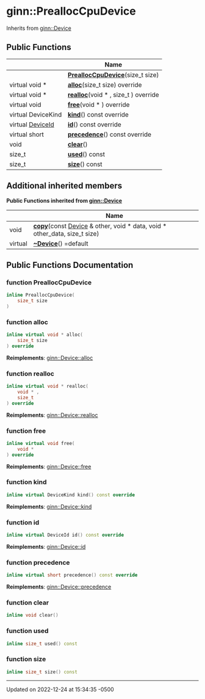 # ginn::PreallocCpuDevice




Inherits from [ginn::Device](api/Classes/classginn_1_1_device.md)

## Public Functions

<span class="api-table">

|                | Name           |
| -------------- | -------------- |
| | **[PreallocCpuDevice](api/Classes/classginn_1_1_prealloc_cpu_device.md#function-prealloccpudevice)**(size_t size) |
| virtual void * | **[alloc](api/Classes/classginn_1_1_prealloc_cpu_device.md#function-alloc)**(size_t size) override |
| virtual void * | **[realloc](api/Classes/classginn_1_1_prealloc_cpu_device.md#function-realloc)**(void * , size_t ) override |
| virtual void | **[free](api/Classes/classginn_1_1_prealloc_cpu_device.md#function-free)**(void * ) override |
| virtual DeviceKind | **[kind](api/Classes/classginn_1_1_prealloc_cpu_device.md#function-kind)**() const override |
| virtual [DeviceId](api/Classes/structginn_1_1_device_id.md) | **[id](api/Classes/classginn_1_1_prealloc_cpu_device.md#function-id)**() const override |
| virtual short | **[precedence](api/Classes/classginn_1_1_prealloc_cpu_device.md#function-precedence)**() const override |
| void | **[clear](api/Classes/classginn_1_1_prealloc_cpu_device.md#function-clear)**() |
| size_t | **[used](api/Classes/classginn_1_1_prealloc_cpu_device.md#function-used)**() const |
| size_t | **[size](api/Classes/classginn_1_1_prealloc_cpu_device.md#function-size)**() const |


</span>

## Additional inherited members

</span>

**Public Functions inherited from [ginn::Device](api/Classes/classginn_1_1_device.md)**

<span class="api-table">

|                | Name           |
| -------------- | -------------- |
| void | **[copy](api/Classes/classginn_1_1_device.md#function-copy)**(const [Device](api/Classes/classginn_1_1_device.md) & other, void * data, void * other_data, size_t size) |
| virtual | **[~Device](api/Classes/classginn_1_1_device.md#function-~device)**() =default |


</span>


## Public Functions Documentation

### function PreallocCpuDevice

```cpp
inline PreallocCpuDevice(
    size_t size
)
```


### function alloc

```cpp
inline virtual void * alloc(
    size_t size
) override
```


**Reimplements**: [ginn::Device::alloc](api/Classes/classginn_1_1_device.md#function-alloc)


### function realloc

```cpp
inline virtual void * realloc(
    void * ,
    size_t 
) override
```


**Reimplements**: [ginn::Device::realloc](api/Classes/classginn_1_1_device.md#function-realloc)


### function free

```cpp
inline virtual void free(
    void * 
) override
```


**Reimplements**: [ginn::Device::free](api/Classes/classginn_1_1_device.md#function-free)


### function kind

```cpp
inline virtual DeviceKind kind() const override
```


**Reimplements**: [ginn::Device::kind](api/Classes/classginn_1_1_device.md#function-kind)


### function id

```cpp
inline virtual DeviceId id() const override
```


**Reimplements**: [ginn::Device::id](api/Classes/classginn_1_1_device.md#function-id)


### function precedence

```cpp
inline virtual short precedence() const override
```


**Reimplements**: [ginn::Device::precedence](api/Classes/classginn_1_1_device.md#function-precedence)


### function clear

```cpp
inline void clear()
```


### function used

```cpp
inline size_t used() const
```


### function size

```cpp
inline size_t size() const
```


-------------------------------

Updated on 2022-12-24 at 15:34:35 -0500